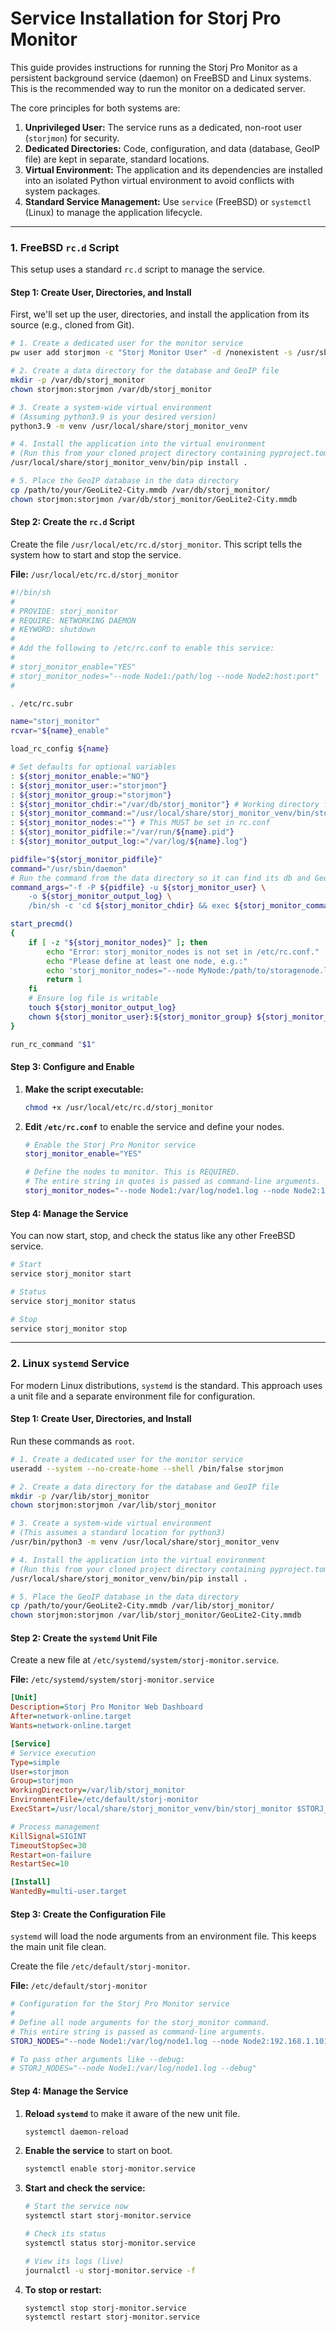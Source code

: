 # Service Installation for Storj Pro Monitor

This guide provides instructions for running the Storj Pro Monitor as a persistent background service (daemon) on FreeBSD and Linux systems. This is the recommended way to run the monitor on a dedicated server.

The core principles for both systems are:
1.  **Unprivileged User:** The service runs as a dedicated, non-root user (`storjmon`) for security.
2.  **Dedicated Directories:** Code, configuration, and data (database, GeoIP file) are kept in separate, standard locations.
3.  **Virtual Environment:** The application and its dependencies are installed into an isolated Python virtual environment to avoid conflicts with system packages.
4.  **Standard Service Management:** Use `service` (FreeBSD) or `systemctl` (Linux) to manage the application lifecycle.

---

### 1. FreeBSD `rc.d` Script

This setup uses a standard `rc.d` script to manage the service.

#### Step 1: Create User, Directories, and Install

First, we'll set up the user, directories, and install the application from its source (e.g., cloned from Git).

```bash
# 1. Create a dedicated user for the monitor service
pw user add storjmon -c "Storj Monitor User" -d /nonexistent -s /usr/sbin/nologin

# 2. Create a data directory for the database and GeoIP file
mkdir -p /var/db/storj_monitor
chown storjmon:storjmon /var/db/storj_monitor

# 3. Create a system-wide virtual environment
# (Assuming python3.9 is your desired version)
python3.9 -m venv /usr/local/share/storj_monitor_venv

# 4. Install the application into the virtual environment
# (Run this from your cloned project directory containing pyproject.toml)
/usr/local/share/storj_monitor_venv/bin/pip install .

# 5. Place the GeoIP database in the data directory
cp /path/to/your/GeoLite2-City.mmdb /var/db/storj_monitor/
chown storjmon:storjmon /var/db/storj_monitor/GeoLite2-City.mmdb
```

#### Step 2: Create the `rc.d` Script

Create the file `/usr/local/etc/rc.d/storj_monitor`. This script tells the system how to start and stop the service.

**File:** `/usr/local/etc/rc.d/storj_monitor`
```sh
#!/bin/sh
#
# PROVIDE: storj_monitor
# REQUIRE: NETWORKING DAEMON
# KEYWORD: shutdown
#
# Add the following to /etc/rc.conf to enable this service:
#
# storj_monitor_enable="YES"
# storj_monitor_nodes="--node Node1:/path/log --node Node2:host:port"
#

. /etc/rc.subr

name="storj_monitor"
rcvar="${name}_enable"

load_rc_config ${name}

# Set defaults for optional variables
: ${storj_monitor_enable:="NO"}
: ${storj_monitor_user:="storjmon"}
: ${storj_monitor_group:="storjmon"}
: ${storj_monitor_chdir:="/var/db/storj_monitor"} # Working directory for data
: ${storj_monitor_command:="/usr/local/share/storj_monitor_venv/bin/storj_monitor"}
: ${storj_monitor_nodes:=""} # This MUST be set in rc.conf
: ${storj_monitor_pidfile:="/var/run/${name}.pid"}
: ${storj_monitor_output_log:="/var/log/${name}.log"}

pidfile="${storj_monitor_pidfile}"
command="/usr/sbin/daemon"
# Run the command from the data directory so it can find its db and GeoIP file
command_args="-f -P ${pidfile} -u ${storj_monitor_user} \
    -o ${storj_monitor_output_log} \
    /bin/sh -c 'cd ${storj_monitor_chdir} && exec ${storj_monitor_command} ${storj_monitor_nodes}'"

start_precmd()
{
    if [ -z "${storj_monitor_nodes}" ]; then
        echo "Error: storj_monitor_nodes is not set in /etc/rc.conf."
        echo "Please define at least one node, e.g.:"
        echo 'storj_monitor_nodes="--node MyNode:/path/to/storagenode.log"'
        return 1
    fi
    # Ensure log file is writable
    touch ${storj_monitor_output_log}
    chown ${storj_monitor_user}:${storj_monitor_group} ${storj_monitor_output_log}
}

run_rc_command "$1"
```

#### Step 3: Configure and Enable

1.  **Make the script executable:**
    ```bash
    chmod +x /usr/local/etc/rc.d/storj_monitor
    ```

2.  **Edit `/etc/rc.conf`** to enable the service and define your nodes.
    ```sh
    # Enable the Storj Pro Monitor service
    storj_monitor_enable="YES"

    # Define the nodes to monitor. This is REQUIRED.
    # The entire string in quotes is passed as command-line arguments.
    storj_monitor_nodes="--node Node1:/var/log/node1.log --node Node2:192.168.1.101:9999"
    ```

#### Step 4: Manage the Service

You can now start, stop, and check the status like any other FreeBSD service.
```bash
# Start
service storj_monitor start

# Status
service storj_monitor status

# Stop
service storj_monitor stop
```

---

### 2. Linux `systemd` Service

For modern Linux distributions, `systemd` is the standard. This approach uses a unit file and a separate environment file for configuration.

#### Step 1: Create User, Directories, and Install

Run these commands as `root`.

```bash
# 1. Create a dedicated user for the monitor service
useradd --system --no-create-home --shell /bin/false storjmon

# 2. Create a data directory for the database and GeoIP file
mkdir -p /var/lib/storj_monitor
chown storjmon:storjmon /var/lib/storj_monitor

# 3. Create a system-wide virtual environment
# (This assumes a standard location for python3)
/usr/bin/python3 -m venv /usr/local/share/storj_monitor_venv

# 4. Install the application into the virtual environment
# (Run this from your cloned project directory containing pyproject.toml)
/usr/local/share/storj_monitor_venv/bin/pip install .

# 5. Place the GeoIP database in the data directory
cp /path/to/your/GeoLite2-City.mmdb /var/lib/storj_monitor/
chown storjmon:storjmon /var/lib/storj_monitor/GeoLite2-City.mmdb
```

#### Step 2: Create the `systemd` Unit File

Create a new file at `/etc/systemd/system/storj-monitor.service`.

**File:** `/etc/systemd/system/storj-monitor.service`
```ini
[Unit]
Description=Storj Pro Monitor Web Dashboard
After=network-online.target
Wants=network-online.target

[Service]
# Service execution
Type=simple
User=storjmon
Group=storjmon
WorkingDirectory=/var/lib/storj_monitor
EnvironmentFile=/etc/default/storj-monitor
ExecStart=/usr/local/share/storj_monitor_venv/bin/storj_monitor $STORJ_NODES

# Process management
KillSignal=SIGINT
TimeoutStopSec=30
Restart=on-failure
RestartSec=10

[Install]
WantedBy=multi-user.target
```

#### Step 3: Create the Configuration File

`systemd` will load the node arguments from an environment file. This keeps the main unit file clean.

Create the file `/etc/default/storj-monitor`.

**File:** `/etc/default/storj-monitor`
```sh
# Configuration for the Storj Pro Monitor service
#
# Define all node arguments for the storj_monitor command.
# This entire string is passed as command-line arguments.
STORJ_NODES="--node Node1:/var/log/node1.log --node Node2:192.168.1.101:9999"

# To pass other arguments like --debug:
# STORJ_NODES="--node Node1:/var/log/node1.log --debug"
```

#### Step 4: Manage the Service

1.  **Reload `systemd`** to make it aware of the new unit file.
    ```bash
    systemctl daemon-reload
    ```

2.  **Enable the service** to start on boot.
    ```bash
    systemctl enable storj-monitor.service
    ```

3.  **Start and check the service:**
    ```bash
    # Start the service now
    systemctl start storj-monitor.service

    # Check its status
    systemctl status storj-monitor.service

    # View its logs (live)
    journalctl -u storj-monitor.service -f
    ```

4.  **To stop or restart:**
    ```bash
    systemctl stop storj-monitor.service
    systemctl restart storj-monitor.service
    ```
